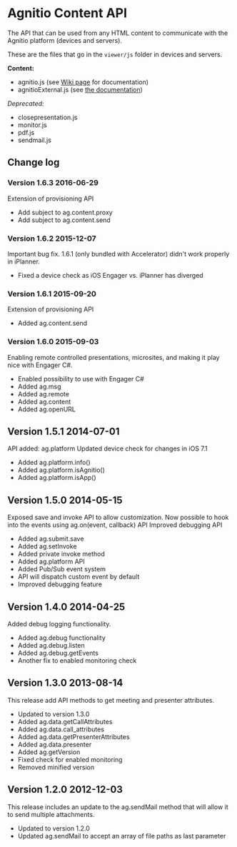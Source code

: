 # Agnitio Content API

The API that can be used from any HTML content to communicate with the Agnitio platform (devices and servers).

These are the files that go in the `viewer/js` folder in devices and servers.

__Content:__

- agnitio.js (see [Wiki page](http://wiki.agnitio.com/index.php/Agnitio_Content_API_(iPad)) for documentation)
- agnitioExternal.js (see [the documentation](./external/README.md))

*Deprecated:*

- closepresentation.js
- monitor.js
- pdf.js
- sendmail.js

## Change log

### Version 1.6.3 2016-06-29

Extension of provisioning API

- Add subject to ag.content.proxy
- Add subject to ag.content.send

### Version 1.6.2 2015-12-07

Important bug fix. 1.6.1 (only bundled with Accelerator) didn't work properly in iPlanner.

- Fixed a device check as iOS Engager vs. iPlanner has diverged

### Version 1.6.1 2015-09-20

Extension of provisioning API

- Added ag.content.send

### Version 1.6.0 2015-09-03

Enabling remote controlled presentations, microsites, and making it play nice with Engager C#.

- Enabled possibility to use with Engager C#
- Added ag.msg
- Added ag.remote
- Added ag.content
- Added ag.openURL

## Version 1.5.1 2014-07-01

API added: ag.platform
Updated device check for changes in iOS 7.1

- Added ag.platform.info()
- Added ag.platform.isAgnitio()
- Added ag.platform.isApp()

## Version 1.5.0 2014-05-15

Exposed save and invoke API to allow customization.
Now possible to hook into the events using ag.on(event, callback) API
Improved debugging API

- Added ag.submit.save
- Added ag.setInvoke
- Added private invoke method
- Added ag.platform API
- Added Pub/Sub event system
- API will dispatch custom event by default
- Improved debugging feature

## Version 1.4.0 2014-04-25

Added debug logging functionality.

- Added ag.debug functionality
- Added ag.debug.listen
- Added ag.debug.getEvents
- Another fix to enabled monitoring check

## Version 1.3.0 2013-08-14

This release add API methods to get meeting and presenter attributes.

- Updated to version 1.3.0
- Added ag.data.getCallAttributes
- Added ag.data.call_attributes
- Added ag.data.getPresenterAttributes
- Added ag.data.presenter
- Added ag.getVersion
- Fixed check for enabled monitoring
- Removed minified version

## Version 1.2.0 2012-12-03

This release includes an update to the ag.sendMail method that will allow it to send multiple attachments.

- Updated to version 1.2.0
- Updated ag.sendMail to accept an array of file paths as last parameter
